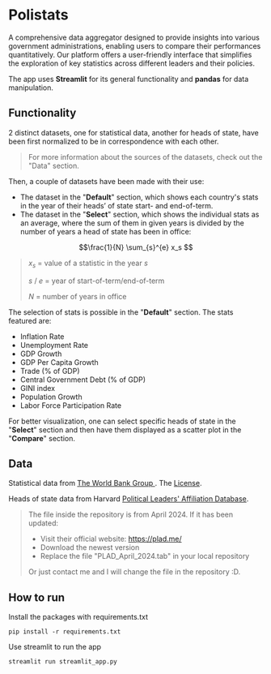 # Polistats
A comprehensive data aggregator designed to provide insights into various government administrations, enabling users to compare their performances quantitatively. Our platform offers a user-friendly interface that simplifies the exploration of key statistics across different leaders and their policies.

The app uses **Streamlit** for its general functionality and **pandas** for data manipulation.

## Functionality
2 distinct datasets, one for statistical data, another for heads of state,  have been first normalized to be in correspondence with each other.
> For more information about the sources of the datasets, check out the "Data" section.

Then, a couple of datasets have been made with their use:
- The dataset in the "**Default**" section,  which shows each country's stats in the year of their heads’ of state start- and end-of-term.
- The dataset  in the "**Select**" section, which shows the individual stats as an average, where the sum of them in given years is divided by the number of years a head of state has been in office:

$$\frac{1}{N} \sum_{s}^{e} x_s $$ 
> $x_s$ = value of a statistic in the year $s$
> 
> $s$ / $e$ = year of start-of-term/end-of-term
> 
> $N$ = number of years in office

The selection of stats is possible in the "**Default**" section.
The stats featured are:
- Inflation Rate
- Unemployment Rate
- GDP Growth
- GDP Per Capita Growth
- Trade (% of GDP)
- Central Government Debt (% of GDP)
- GINI index
- Population Growth
- Labor Force Participation Rate

For better visualization, one can select specific heads of state in the "**Select**" section and then have them displayed as a scatter plot in the "**Compare**" section. 

## Data
Statistical data from [The World Bank Group ](https://databank.worldbank.org/). The [License](https://datacatalog.worldbank.org/public-licenses).

Heads of state data from Harvard [Political Leaders' Affiliation Database](https://dataverse.harvard.edu/dataset.xhtml?persistentId=doi:10.7910/DVN/YUS575).
> The file inside the repository is from April 2024.
> If it has been updated:
> - Visit their official website:  https://plad.me/
> - Download the newest version
> - Replace the file "PLAD_April_2024.tab" in your local repository
> 
> Or just contact me and I will change  the file in the repository :D.

## How to run
Install the packages with requirements.txt
```
pip install -r requirements.txt
```
Use streamlit to run the app
```
streamlit run streamlit_app.py
```
